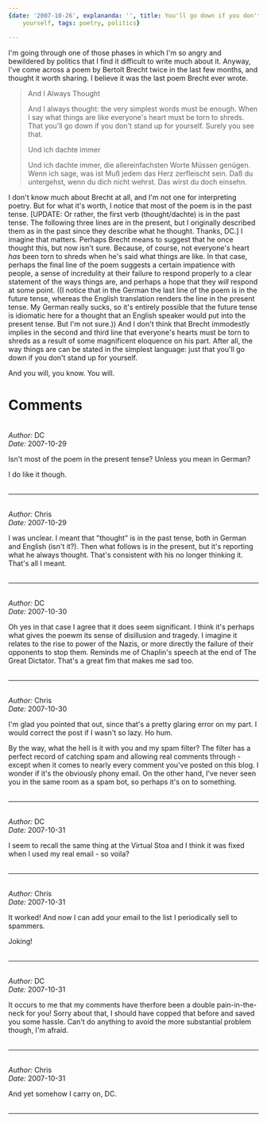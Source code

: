 ```yaml
---
{date: '2007-10-26', explananda: '', title: You'll go down if you don't stand up for
	yourself, tags: poetry, politics}

---
```

I'm going through one of those phases in which I'm so angry and bewildered by politics that I find it difficult to write much about it.  Anyway, I've come across a poem by Bertolt Brecht twice in the last few months, and thought it worth sharing.  I believe it was the last poem Brecht ever wrote. <blockquote>And I Always Thought

And I always thought: the very simplest words
must be enough. When I say what things are like
everyone's heart must be torn to shreds.
That you'll go down if you don't stand up for yourself.
Surely you see that.

Und ich dachte immer

Und ich dachte immer, die allereinfachsten Worte
Müssen genügen. Wenn ich sage, was ist
Muß jedem das Herz zerfleischt sein.
Daß du untergehst, wenn du dich nicht wehrst.
Das wirst du doch einsehn.</blockquote>I don't know much about Brecht at all, and I'm not one for interpreting poetry.  But for what it's worth, I notice that most of the poem is in the past tense.  [UPDATE: Or rather, the first verb (thought/dachte) is in the past tense.  The following three lines are in the present, but I originally described them as in the past since they describe what he thought.  Thanks, DC.]  I imagine that matters.  Perhaps Brecht means to suggest that he once thought this, but now isn't sure.  Because, of course, not everyone's heart <em>has</em> been torn to shreds when he's said what things are like.  In that case, perhaps the final line of the poem suggests a certain impatience with people, a sense of incredulity at their failure to respond properly to a clear statement of the ways things are, and perhaps a hope that they <em>will</em> respond at some point.  ((I notice that in the German the last line of the poem is in the future tense, whereas the English translation renders the line in the present tense.  My German really sucks, so it's entirely possible that the future tense is idiomatic here for a thought that an English speaker would put into the present tense.  But I'm not sure.))  And I don't think that Brecht immodestly implies in the second and third line that everyone's hearts must be torn to shreds as a result of some magnificent eloquence on his part.  After all, the way things are can be stated in the simplest language: just that you'll go down if you don't stand up for yourself.

And you will, you know.  You will.


<h1>Comments</h1>


<br/>
<em>Author:</em> DC
<br/><em>Date:</em> 2007-10-29

Isn't most of the poem in the present tense? Unless you mean in German?

I do like it though.
<br/>
<br/>

*******************************************************************************



<br/>
<em>Author:</em> Chris
<br/><em>Date:</em> 2007-10-29

I was unclear.  I meant that "thought" is in the past tense, both in German and English (isn't it?).  Then what follows is in the present, but it's reporting what he always thought.  That's consistent with his no longer thinking it.  That's all I meant.
<br/>
<br/>

*******************************************************************************



<br/>
<em>Author:</em> DC
<br/><em>Date:</em> 2007-10-30

Oh yes in that case I agree that it does seem significant. I think it's perhaps what gives the poewm its sense of disillusion and tragedy. I imagine it relates to the rise to power of the Nazis, or more directly the failure of their opponents to stop them. Reminds me of Chaplin's speech at the end of The Great Dictator. That's a great fim that makes me sad too.
<br/>
<br/>

*******************************************************************************



<br/>
<em>Author:</em> Chris
<br/><em>Date:</em> 2007-10-30

I'm glad you pointed that out, since that's a pretty glaring error on my part.  I would correct the post if I wasn't so lazy.  Ho hum.

By the way, what the hell is it with you and my spam filter?  The filter has a perfect record of catching spam and allowing real comments through - except when it comes to nearly every comment you've posted on this blog.  I wonder if it's the obviously phony email.  On the other hand, I've never seen you in the same room as a spam bot, so perhaps it's on to something.
<br/>
<br/>

*******************************************************************************



<br/>
<em>Author:</em> DC
<br/><em>Date:</em> 2007-10-31

I seem to recall the same thing at the Virtual Stoa and I think it was fixed when I used my real email - so voila?
<br/>
<br/>

*******************************************************************************



<br/>
<em>Author:</em> Chris
<br/><em>Date:</em> 2007-10-31

It worked!  And now I can add your email to the list I periodically sell to spammers.

Joking!
<br/>
<br/>

*******************************************************************************



<br/>
<em>Author:</em> DC
<br/><em>Date:</em> 2007-10-31

It occurs to me that my comments have therfore been a double pain-in-the-neck for you! Sorry about that, I should have copped that before and saved you some hassle. Can't do anything to avoid the more substantial problem though, I'm afraid.
<br/>
<br/>

*******************************************************************************



<br/>
<em>Author:</em> Chris
<br/><em>Date:</em> 2007-10-31

And yet somehow I carry on, DC.
<br/>
<br/>

*******************************************************************************
